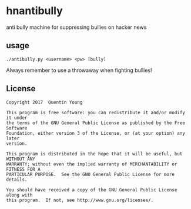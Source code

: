 hnantibully
===========

anti bully machine for suppressing bullies on hacker news

## usage

`./antibully.py <username> <pw> [bully]`

Always remember to use a throwaway when fighting bullies!

## License

```
Copyright 2017  Quentin Young

This program is free software: you can redistribute it and/or modify it under
the terms of the GNU General Public License as published by the Free Software
Foundation, either version 3 of the License, or (at your option) any later
version.

This program is distributed in the hope that it will be useful, but WITHOUT ANY
WARRANTY; without even the implied warranty of MERCHANTABILITY or FITNESS FOR A
PARTICULAR PURPOSE.  See the GNU General Public License for more details.

You should have received a copy of the GNU General Public License along with
this program.  If not, see http://www.gnu.org/licenses/.
```
